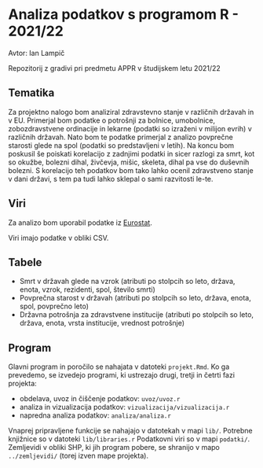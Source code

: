 # Analiza podatkov s programom R - 2021/22

Avtor: Ian Lampič

Repozitorij z gradivi pri predmetu APPR v študijskem letu 2021/22

## Tematika

Za projektno nalogo bom analiziral zdravstevno stanje v različnih državah in v EU. Primerjal bom 
podatke o potrošnji za bolnice, umobolnice, zobozdravstvene ordinacije in lekarne (podatki so izraženi v milijon evrih) v različnih državah. 
Nato bom te podatke primerjal z analizo povprečne starosti glede na spol (podatki so predstavljeni v letih).
Na koncu bom poskusil še poiskati korelacijo z zadnjimi podatki in sicer razlogi za smrt, kot so okužbe, bolezni dihal, živčevja, mišic, skeleta, dihal pa vse do duševnih bolezni. S korelacijo teh podatkov bom tako lahko ocenil zdravstveno stanje v dani državi, 
s tem pa tudi lahko sklepal o sami razvitosti le-te.

## Viri

Za analizo bom uporabil podatke iz [Eurostat](https://ec.europa.eu). 

Viri imajo podatke v obliki CSV.

## Tabele

* Smrt v državah glede na vzrok (atributi po stolpcih so leto, država, enota, vzrok, rezidenti, spol, število smrti)
* Povprečna starost v državah (atributi po stolpcih so leto, država, enota, spol, povprečno leto)
* Državna potrošnja za zdravstvene institucije (atributi po stolpcih so leto, država, enota, vrsta institucije, vrednost potrošnje)


## Program

Glavni program in poročilo se nahajata v datoteki `projekt.Rmd`.
Ko ga prevedemo, se izvedejo programi, ki ustrezajo drugi, tretji in četrti fazi projekta:

* obdelava, uvoz in čiščenje podatkov: `uvoz/uvoz.r`
* analiza in vizualizacija podatkov: `vizualizacija/vizualizacija.r`
* napredna analiza podatkov: `analiza/analiza.r`

Vnaprej pripravljene funkcije se nahajajo v datotekah v mapi `lib/`.
Potrebne knjižnice so v datoteki `lib/libraries.r`
Podatkovni viri so v mapi `podatki/`.
Zemljevidi v obliki SHP, ki jih program pobere,
se shranijo v mapo `../zemljevidi/` (torej izven mape projekta).
